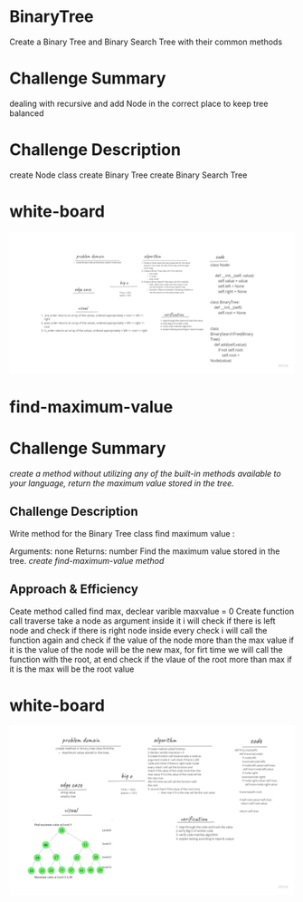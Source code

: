 # BinaryTree
Create a Binary Tree and Binary Search Tree with their common methods

# Challenge Summary
dealing with recursive and add Node in the correct place to keep tree balanced

# Challenge Description
create Node class create Binary Tree create Binary Search Tree

# white-board

![](tree.jpg)




# find-maximum-value

# Challenge Summary
*create a method without utilizing any of the built-in methods available to your language, return the maximum value stored in the tree.*


## Challenge Description
Write method for the Binary Tree class find maximum value :

Arguments: none
Returns: number
Find the maximum value stored in the tree.
*create find-maximum-value method*


## Approach & Efficiency
Ceate method called find max, declear varible maxvalue = 0 Create function call traverse take a node as argument inside it i will check if there is left node and check if there is right node inside every check i will call the function again and check if the value of the node more than the max value if it is the value of the node will be the new max, for firt time we will call the function with the root, at end check if the vlaue
of the root more than max if it is the max will be the root value

# white-board

![](max.jpg)
